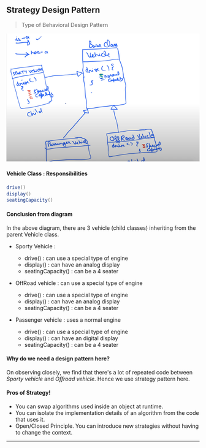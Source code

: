 ## Strategy Design Pattern 

> Type of Behavioral Design Pattern


![img_1.png](img_1.png)

#### **Vehicle Class : Responsibilities**
```java
drive()
display() 
seatingCapacity() 
```

#### **Conclusion from diagram**
In the above diagram, there are 3 vehicle (child classes) inheriting from the parent Vehicle class. 

* Sporty Vehicle : 
    * drive() : can use a special type of engine
    * display() : can have an analog display 
    * seatingCapacity() : can be a 4 seater  

* OffRoad vehicle : can use a special type of engine
    * drive() : can use a special type of engine
    * display() : can have an analog display 
    * seatingCapacity() : can be a 4 seater 

* Passenger vehicle : uses a normal engine 
    * drive() : can use a special type of engine
    * display() : can have an digital display
    * seatingCapacity() : can be a 4 seater

#### **Why do we need a design pattern here?**
On observing closely, we find that there's a lot of repeated code between _Sporty vehicle_ and _Offroad vehicle_.
Hence we use strategy pattern here.

#### Pros of Strategy! 
* You can swap algorithms used inside an object at runtime.
* You can isolate the implementation details of an algorithm from the code that uses it.
* Open/Closed Principle. You can introduce new strategies without having to change the context.
_____

